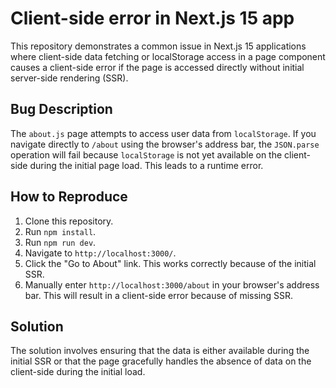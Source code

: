 # Client-side error in Next.js 15 app

This repository demonstrates a common issue in Next.js 15 applications where client-side data fetching or localStorage access in a page component causes a client-side error if the page is accessed directly without initial server-side rendering (SSR).

## Bug Description
The `about.js` page attempts to access user data from `localStorage`. If you navigate directly to `/about` using the browser's address bar, the `JSON.parse` operation will fail because `localStorage` is not yet available on the client-side during the initial page load. This leads to a runtime error.

## How to Reproduce
1. Clone this repository.
2. Run `npm install`.
3. Run `npm run dev`.
4. Navigate to `http://localhost:3000/`.
5. Click the "Go to About" link. This works correctly because of the initial SSR.
6. Manually enter `http://localhost:3000/about` in your browser's address bar. This will result in a client-side error because of missing SSR. 

## Solution
The solution involves ensuring that the data is either available during the initial SSR or that the page gracefully handles the absence of data on the client-side during the initial load.
